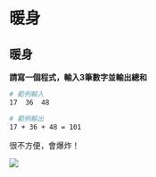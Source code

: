 # 暖身

## 暖身

**請寫一個程式，輸入3筆數字並輸出總和**

```bash
# 範例輸入
17  36  48

# 範例輸出
17 + 36 + 48 = 101
```

很不方便，會爆炸！

![](https://lh3.googleusercontent.com/PL2FokakAeNRfGHV7qMWBDLwGsONjp-fd-r55LY4Jg626eSDmriaWtB6fhakcJID8l6t0aH4Q25xwBLrdTlXDByFk7l67f_u3Ox28jM1IHZ9VwlvkE_WDkA-CkXlxZwviPmTYn8)


